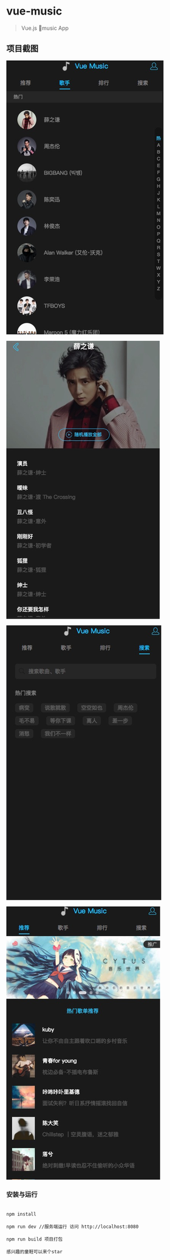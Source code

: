 # vue-music

> Vue.js music App


## 项目截图

![Alt text](/screenShot/music1.jpg)

![Alt text](/screenShot/music2.jpg)

![Alt text](/screenShot/music3.jpg)

![Alt text](/screenShot/music4.jpg)

### 安装与运行

```

npm install

npm run dev //服务端运行 访问 http://localhost:8080

npm run build 项目打包 

感兴趣的童鞋可以来个star

```
